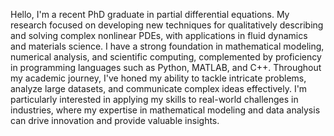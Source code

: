 Hello,
 I'm a recent PhD graduate in partial differential equations.
 My research focused on developing new techniques for qualitatively describing and solving complex nonlinear PDEs, 
  with applications in fluid dynamics and materials science. 
 I have a strong foundation in mathematical modeling, numerical analysis, and scientific computing,
  complemented by proficiency in programming languages such as Python, MATLAB, and C++.
 Throughout my academic journey, I've honed my ability to tackle intricate problems, analyze large datasets,
  and communicate complex ideas effectively.
 I'm particularly interested in applying my skills to real-world challenges in industries,
  where my expertise in mathematical modeling and data analysis can drive innovation and provide valuable insights.
<!---
JosephRenzi/JosephRenzi is a ✨ special ✨ repository because its `README.md` (this file) appears on your GitHub profile.
You can click the Preview link to take a look at your changes.
--->

